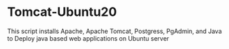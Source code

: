 # Tomcat-Ubuntu20
This script installs Apache, Apache Tomcat, Postgress, PgAdmin, and Java to Deploy java based web applications on Ubuntu server
